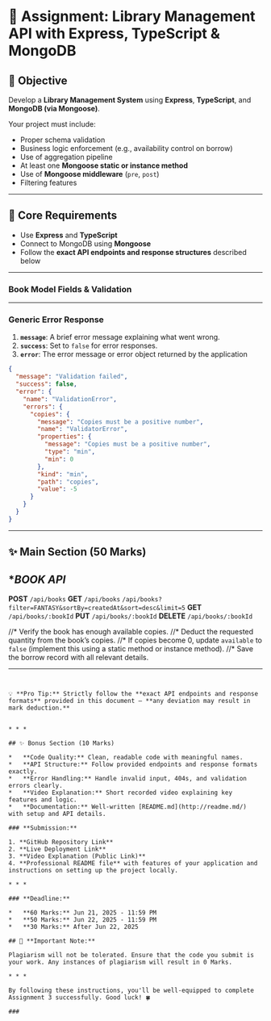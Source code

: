 # 📖 Assignment: Library Management API with Express, TypeScript & MongoDB

## 🎯 Objective

Develop a **Library Management System** using **Express**, **TypeScript**, and **MongoDB (via Mongoose)**.

Your project must include:

*   Proper schema validation
*   Business logic enforcement (e.g., availability control on borrow)
*   Use of aggregation pipeline
*   At least one **Mongoose static or instance method**
*   Use of **Mongoose middleware** (`pre`, `post`)
*   Filtering features

* * *

## 🔧 Core Requirements

*   Use **Express** and **TypeScript**
*   Connect to MongoDB using **Mongoose**
*   Follow the **exact API endpoints and response structures** described below

* * *

### Book Model Fields & Validation

<!-- *   **title** (string) — Mandatory. The book’s title.
*   **author** (string) — Mandatory. The book’s author.
*   **genre** (string) — Mandatory. Must be one of: `FICTION`, `NON_FICTION`, `SCIENCE`, `HISTORY`, `BIOGRAPHY`, `FANTASY`.
*   **isbn** (string) — Mandatory and unique. The book’s International Standard Book Number.
*   **description** (string) — Optional. A brief summary or description of the book.
*   **copies** (number) — Mandatory. Non-negative integer representing total copies available.
*   **available** (boolean) — Defaults to `true`. Indicates if the book is currently available for borrowing. -->

* * *

<!-- ### Borrow Model Fields & Validation

*   **book** (objectId) — Mandatory. References the borrowed book’s ID.
*   **quantity** (number) — Mandatory. Positive integer representing the number of copies borrowed.
*   **dueDate** (date) — Mandatory. The date by which the book must be returned.

* * * -->

### Generic Error Response

1. **`message`**: A brief error message explaining what went wrong.
2. **`success`**: Set to `false` for error responses.
3. **`error`**: The error message or error object returned by the application 

```json
{
  "message": "Validation failed",
  "success": false,
  "error": {
    "name": "ValidationError",
    "errors": {
      "copies": {
        "message": "Copies must be a positive number",
        "name": "ValidatorError",
        "properties": {
          "message": "Copies must be a positive number",
          "type": "min",
          "min": 0
        },
        "kind": "min",
        "path": "copies",
        "value": -5
      }
    }
  }
}
```

* * *

## ✨ Main Section (50 Marks)

<!-- ### 1\. Create Book

**POST** `/api/books`

#### Request:

```json
{
  "title": "The Theory of Everything",
  "author": "Stephen Hawking",
  "genre": "SCIENCE",
  "isbn": "9780553380163",
  "description": "An overview of cosmology and black holes.",
  "copies": 5,
  "available": true
}
```

#### Response:

```json
{
  "success": true,
  "message": "Book created successfully",
  "data": {
    "_id": "64f123abc4567890def12345",
    "title": "The Theory of Everything",
    "author": "Stephen Hawking",
    "genre": "SCIENCE",
    "isbn": "9780553380163",
    "description": "An overview of cosmology and black holes.",
    "copies": 5,
    "available": true,
    "createdAt": "2024-11-19T10:23:45.123Z",
    "updatedAt": "2024-11-19T10:23:45.123Z"
  }
}
```

* * *

### 2\. Get All Books

**GET** `/api/books`

Supports filtering, and sorting.

#### Example Query:

`/api/books?filter=FANTASY&sortBy=createdAt&sort=desc&limit=5`

#### Query Parameters:

*   `filter`: Filter by genre
*   `sort`: `asc` or `desc`
*   `limit`: Number of results (default: 10)

#### Response:

```json
{
  "success": true,
  "message": "Books retrieved successfully",
  "data": [
    {
      "_id": "64f123abc4567890def12345",
      "title": "The Theory of Everything",
      "author": "Stephen Hawking",
      "genre": "SCIENCE",
      "isbn": "9780553380163",
      "description": "An overview of cosmology and black holes.",
      "copies": 5,
      "available": true,
      "createdAt": "2024-11-19T10:23:45.123Z",
      "updatedAt": "2024-11-19T10:23:45.123Z"
    }
    {...}
  ]
}
```

* * *

### 3\. Get Book by ID

**GET** `/api/books/:bookId`

#### Response:

```json
{
  "success": true,
  "message": "Book retrieved successfully",
  "data": {
    "_id": "64f123abc4567890def12345",
    "title": "The Theory of Everything",
    "author": "Stephen Hawking",
    "genre": "SCIENCE",
    "isbn": "9780553380163",
    "description": "An overview of cosmology and black holes.",
    "copies": 5,
    "available": true,
    "createdAt": "2024-11-19T10:23:45.123Z",
    "updatedAt": "2024-11-19T10:23:45.123Z"
  }
}
```

* * *

### 4\. Update Book
**PUT** `/api/books/:bookId`

#### Request:

```json
{
  "copies": 50
}
```

#### Response:

```json
{
  "success": true,
  "message": "Book updated successfully",
  "data": {
    "_id": "64f123abc4567890def12345",
    "title": "The Theory of Everything",
    "author": "Stephen Hawking",
    "genre": "SCIENCE",
    "isbn": "9780553380163",
    "description": "An overview of cosmology and black holes.",
    "copies": 50,
    "available": true,
    "createdAt": "2024-11-19T10:23:45.123Z",
    "updatedAt": "2024-11-20T08:30:00.000Z"
  }
}
```

* * *

### 5\. Delete Book

**DELETE** `/api/books/:bookId`

#### Response:

```json
{
  "success": true,
  "message": "Book deleted successfully",
  "data": null
}
```

* * * -->


## **BOOK API*
**POST** `/api/books`
**GET** `/api/books`
`/api/books?filter=FANTASY&sortBy=createdAt&sort=desc&limit=5`
**GET** `/api/books/:bookId`
**PUT** `/api/books/:bookId`
**DELETE** `/api/books/:bookId`

<!-- ### 6\. Borrow a Book

**POST** `/api/borrow`

#### Business Logic: -->

//*   Verify the book has enough available copies.
//*   Deduct the requested quantity from the book’s copies.
//*   If copies become 0, update `available` to `false` (implement this using a static method or instance method).
//*   Save the borrow record with all relevant details.

<!-- #### Request:

```json
{
  "book": "64ab3f9e2a4b5c6d7e8f9012",
  "quantity": 2,
  "dueDate": "2025-07-18T00:00:00.000Z"
}
```

#### Response:

```json
{
  "success": true,
  "message": "Book borrowed successfully",
  "data": {
    "_id": "64bc4a0f9e1c2d3f4b5a6789",
    "book": "64ab3f9e2a4b5c6d7e8f9012",
    "quantity": 2,
    "dueDate": "2025-07-18T00:00:00.000Z",
    "createdAt": "2025-06-18T07:12:15.123Z",
    "updatedAt": "2025-06-18T07:12:15.123Z"
  }
}
``` -->

* * *

<!-- ### 7\. Borrowed Books Summary (Using Aggregation)

`GET /api/borrow`

**Purpose:**

Return a summary of borrowed books, including:

*  Total borrowed quantity per book (`totalQuantity`)
*    Book details: `title` and `isbn`

**Details:**

Use MongoDB aggregation pipeline to:

*  Group borrow records by book
*   Sum total quantity borrowed per book
*   Return book info and total borrowed quantity

**Response:**

```json
{
  "success": true,
  "message": "Borrowed books summary retrieved successfully",
  "data": [
    {
      "book": {
        "title": "The Theory of Everything",
        "isbn": "9780553380163"
      },
      "totalQuantity": 5
    },
    {
      "book": {
        "title": "1984",
        "isbn": "9780451524935"
      },
      "totalQuantity": 3
    }
  ]
} -->
```


💡 **Pro Tip:** Strictly follow the **exact API endpoints and response formats** provided in this document — **any deviation may result in mark deduction.**


* * *

## ✨ Bonus Section (10 Marks)

*   **Code Quality:** Clean, readable code with meaningful names.
*   **API Structure:** Follow provided endpoints and response formats exactly.
*   **Error Handling:** Handle invalid input, 404s, and validation errors clearly.
*   **Video Explanation:** Short recorded video explaining key features and logic.
*   **Documentation:** Well-written [README.md](http://readme.md/) with setup and API details.

### **Submission:**

1. **GitHub Repository Link**
2. **Live Deployment Link**
3. **Video Explanation (Public Link)**
4. **Professional README file** with features of your application and instructions on setting up the project locally.

* * *

### **Deadline:**

*   **60 Marks:** Jun 21, 2025 - 11:59 PM
*   **50 Marks:** Jun 22, 2025 - 11:59 PM
*   **30 Marks:** After Jun 22, 2025

## 🚫 **Important Note:**

Plagiarism will not be tolerated. Ensure that the code you submit is your work. Any instances of plagiarism will result in 0 Marks.

* * *

By following these instructions, you'll be well-equipped to complete Assignment 3 successfully. Good luck! 🍀

###
